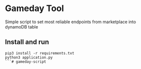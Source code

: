 # Gameday Tool

Simple script to set most reliable endpoints from marketplace into dynamoDB table

## Install and run

```
pip3 install -r requirements.txt
python3 application.py
```# gameday-script
